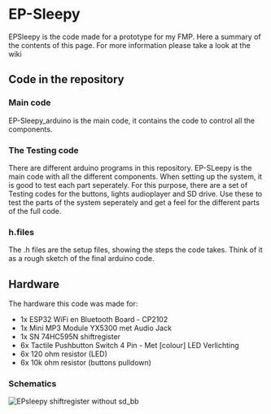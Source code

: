 # EP-Sleepy 

EPSleepy is the code made for a prototype for my FMP. Here a summary of the contents of this page. For more information please take a look at the wiki 

## Code in the repository

### Main code 
EP-Sleepy_arduino is the main code, it contains the code to control all the components. 

### The Testing code 
There are different arduino programs in this repository. EP-SLeepy is the main code with all the different components. 
When setting up the system, it is good to test each part seperately. For this purpose, there are a set of Testing codes for the buttons, lights audioplayer and SD drive. Use these to test the parts of the system seperately and get a feel for the different parts of the full code. 

### h.files 
The .h files are the setup files, showing the steps the code takes. Think of it as a rough sketch of the final arduino code. 


## Hardware 
The hardware this code was made for: 

- 1x ESP32 WiFi en Bluetooth Board - CP2102
- 1x Mini MP3 Module YX5300 met Audio Jack
- 1x SN 74HC595N shiftregister 
- 6x Tactile Pushbutton Switch 4 Pin - Met [colour] LED Verlichting
- 6x 120 ohm resistor (LED) 
- 6x 10k ohm resistor (buttons pulldown)

### Schematics
![EPsleepy shiftregister without sd_bb](https://user-images.githubusercontent.com/46523801/168841017-b4ac8ba5-cf0c-44ba-aacb-1b34505a8684.png)

